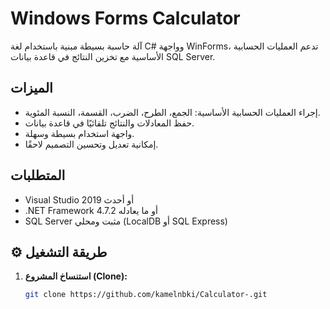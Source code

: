 #  Windows Forms Calculator

آلة حاسبة بسيطة مبنية باستخدام لغة C# وواجهة WinForms، تدعم العمليات الحسابية الأساسية مع تخزين النتائج في قاعدة بيانات SQL Server.

##  الميزات

-  إجراء العمليات الحسابية الأساسية: الجمع، الطرح، الضرب، القسمة، النسبة المئوية.
-  حفظ المعادلات والنتائج تلقائيًا في قاعدة بيانات.
-  واجهة استخدام بسيطة وسهلة.
-  إمكانية تعديل وتحسين التصميم لاحقًا.

## المتطلبات

- Visual Studio 2019 أو أحدث
- .NET Framework 4.7.2 أو ما يعادله
- SQL Server مثبت ومحلي (LocalDB أو SQL Express)

## ⚙️ طريقة التشغيل

1. **استنساخ المشروع (Clone):**
   ```bash
   git clone https://github.com/kamelnbki/Calculator-.git
